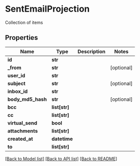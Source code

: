 # SentEmailProjection

Collection of items
## Properties
Name | Type | Description | Notes
------------ | ------------- | ------------- | -------------
**id** | **str** |  | 
**_from** | **str** |  | [optional] 
**user_id** | **str** |  | 
**subject** | **str** |  | [optional] 
**inbox_id** | **str** |  | 
**body_md5_hash** | **str** |  | [optional] 
**bcc** | **list[str]** |  | 
**cc** | **list[str]** |  | 
**virtual_send** | **bool** |  | 
**attachments** | **list[str]** |  | 
**created_at** | **datetime** |  | 
**to** | **list[str]** |  | 

[[Back to Model list]](../README#documentation-for-models) [[Back to API list]](../README#documentation-for-api-endpoints) [[Back to README]](../README)


